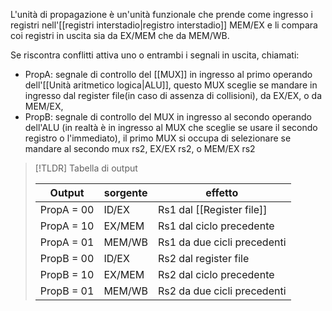 L'unità di propagazione è un'unità funzionale che prende come ingresso i registri nell'[[registri interstadio|registro interstadio]] MEM/EX e li compara coi registri in uscita sia da EX/MEM che da MEM/WB.

Se riscontra conflitti attiva uno o entrambi i segnali in uscita, chiamati:
- PropA: segnale di controllo del [[MUX]] in ingresso al primo operando dell'[[Unità aritmetico logica|ALU]], questo MUX sceglie se mandare in ingresso dal register file(in caso di assenza di collisioni), da EX/EX, o da MEM/EX, 
- PropB: segnale di controllo del MUX in ingresso al secondo operando dell'ALU (in realtà è in ingresso al MUX che sceglie se usare il secondo registro o l'immediato), il primo MUX si occupa di selezionare se mandare al secondo mux rs2, EX/EX rs2, o MEM/EX rs2


>[!TLDR] Tabella di output
>
>Output | sorgente | effetto
> --- | --- | ---
> PropA = 00 | ID/EX | Rs1 dal [[Register file]]
> PropA = 10 | EX/MEM | Rs1 dal ciclo precedente
> PropA = 01 | MEM/WB | Rs1 da due cicli precedenti
> PropB = 00 | ID/EX |Rs2 dal register file
> PropB = 10 | EX/MEM | Rs2 dal ciclo precedente
> PropB = 01 | MEM/WB | Rs2 da due cicli precedenti




